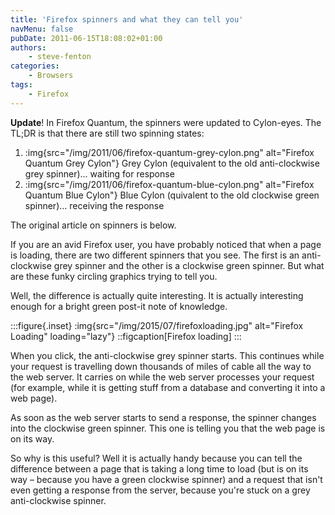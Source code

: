 ```yaml
---
title: 'Firefox spinners and what they can tell you'
navMenu: false
pubDate: 2011-06-15T18:08:02+01:00
authors:
    - steve-fenton
categories:
    - Browsers
tags:
    - Firefox
---
```


**Update**! In Firefox Quantum, the spinners were updated to Cylon-eyes. The TL;DR is that there are still two spinning states:

1. :img{src="/img/2011/06/firefox-quantum-grey-cylon.png" alt="Firefox Quantum Grey Cylon"}
    Grey Cylon (equivalent to the old anti-clockwise grey spinner)… waiting for response
2. :img{src="/img/2011/06/firefox-quantum-blue-cylon.png" alt="Firefox Quantum Blue Cylon"}
    Blue Cylon (quivalent to the old clockwise green spinner)… receiving the response

The original article on spinners is below.

If you are an avid Firefox user, you have probably noticed that when a page is loading, there are two different spinners that you see. The first is an anti-clockwise grey spinner and the other is a clockwise green spinner. But what are these funky circling graphics trying to tell you.

Well, the difference is actually quite interesting. It is actually interesting enough for a bright green post-it note of knowledge.

:::figure{.inset}
:img{src="/img/2015/07/firefoxloading.jpg" alt="Firefox Loading" loading="lazy"}
::figcaption[Firefox loading]
:::

When you click, the anti-clockwise grey spinner starts. This continues while your request is travelling down thousands of miles of cable all the way to the web server. It carries on while the web server processes your request (for example, while it is getting stuff from a database and converting it into a web page).

As soon as the web server starts to send a response, the spinner changes into the clockwise green spinner. This one is telling you that the web page is on its way.

So why is this useful? Well it is actually handy because you can tell the difference between a page that is taking a long time to load (but is on its way – because you have a green clockwise spinner) and a request that isn't even getting a response from the server, because you're stuck on a grey anti-clockwise spinner.
